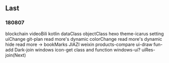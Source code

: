 ## Last
### 180807
blockchain
    videoBili
kotlin
    dataClass
    objectClass
hexo
    theme-icarus
    setting
    uiChange
    git-plan
    read more's dynamic colorChange
    read more's dynamic hide
    read more -> bookMarks
JIAZI
    weixin
    products-compare
    ui-draw
    fun-add
    Dark-join
windows
    icon-get
    class and function
    windows-ui?
    uiRes-join(Next)
    